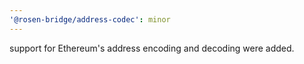 ```yaml
---
'@rosen-bridge/address-codec': minor
---
```


support for Ethereum's address encoding and decoding were added.
